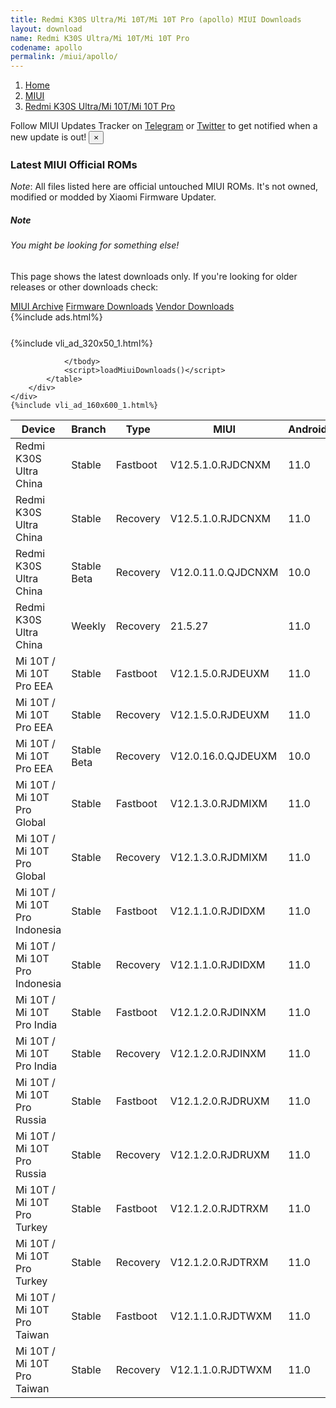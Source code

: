 ```yaml
---
title: Redmi K30S Ultra/Mi 10T/Mi 10T Pro (apollo) MIUI Downloads
layout: download
name: Redmi K30S Ultra/Mi 10T/Mi 10T Pro
codename: apollo
permalink: /miui/apollo/
---
```

<nav aria-label="breadcrumb">
    <ol class="breadcrumb">
        <li class="breadcrumb-item"><a href="/">Home</a></li>
        <li class="breadcrumb-item"><a href="/miui/">MIUI</a></li>
        <li class="breadcrumb-item active" aria-current="page"><a href="/miui/apollo/">Redmi K30S Ultra/Mi 10T/Mi 10T Pro</a></li>
    </ol>
</nav>
<div class="alert alert-primary alert-dismissible fade show" role="alert">
    Follow MIUI Updates Tracker on <a href="https://t.me/MIUIUpdatesTracker" class="alert-link">Telegram</a>
     or <a href="https://twitter.com/MiFwUpdater" class="alert-link">Twitter</a> to get notified when a new update is out!
    <button type="button" class="close" data-dismiss="alert" aria-label="Close">
        <span aria-hidden="true">&times;</span>
    </button>
</div>

### Latest MIUI Official ROMs
*Note*: All files listed here are official untouched MIUI ROMs. It's not owned, modified or modded by Xiaomi Firmware Updater.
<div class="card">
  <div class="card-body">
    <h5 class="card-title">Note</h5>
    <h6 class="card-subtitle mb-2 text-muted">You might be looking for something else!</h6>
    <p class="card-text">This page shows the latest downloads only.
     If you're looking for older releases or other downloads check:</p>
    <a href="/archive/miui/apollo/" class="card-link">MIUI Archive</a>
    <a href="/firmware/apollo/" class="card-link">Firmware Downloads</a>
    <a href="/vendor/apollo/" class="card-link">Vendor Downloads</a>
  </div>
</div>
{%include ads.html%}
<div class="row justify-content-center">
    <div class="col-10">
        <div class="table-responsive-md" style="margin-top: 25px;">
            {%include vli_ad_320x50_1.html%}
            <table id="miui" class="display dt-responsive nowrap compact table table-striped table-hover table-sm">
                <thead class="thead-dark">
                    <tr>
                        <th data-ref="device">Device</th>
                        <th data-ref="branch">Branch</th>
                        <th data-ref="type">Type</th>
                        <th data-ref="miui">MIUI</th>
                        <th data-ref="android">Android</th>
                        <th data-ref="size">Size</th>
                        <th data-ref="size">Date</th>
                        <th data-ref="link">Link</th>
                    </tr>
                </thead>
                <tbody>
                <tr><td>Redmi K30S Ultra China</td><td>Stable</td><td>Fastboot</td><td>V12.5.1.0.RJDCNXM</td><td>11.0</td><td>4.9 GB</td><td>2021-04-23</td><td><a href="/miui/apollo/stable/V12.5.1.0.RJDCNXM/">Download</a></td></tr>
<tr><td>Redmi K30S Ultra China</td><td>Stable</td><td>Recovery</td><td>V12.5.1.0.RJDCNXM</td><td>11.0</td><td>3.8 GB</td><td>2021-04-29</td><td><a href="/miui/apollo/stable/V12.5.1.0.RJDCNXM/">Download</a></td></tr>
<tr><td>Redmi K30S Ultra China</td><td>Stable Beta</td><td>Recovery</td><td>V12.0.11.0.QJDCNXM</td><td>10.0</td><td>3.6 GB</td><td>2021-02-22</td><td><a href="/miui/apollo/stable beta/V12.0.11.0.QJDCNXM/">Download</a></td></tr>
<tr><td>Redmi K30S Ultra China</td><td>Weekly</td><td>Recovery</td><td>21.5.27</td><td>11.0</td><td>4.0 GB</td><td>2021-05-27</td><td><a href="/miui/apollo/weekly/21.5.27/">Download</a></td></tr>
<tr><td>Mi 10T / Mi 10T Pro EEA</td><td>Stable</td><td>Fastboot</td><td>V12.1.5.0.RJDEUXM</td><td>11.0</td><td>5.1 GB</td><td>2021-04-08</td><td><a href="/miui/apollo/stable/V12.1.5.0.RJDEUXM/">Download</a></td></tr>
<tr><td>Mi 10T / Mi 10T Pro EEA</td><td>Stable</td><td>Recovery</td><td>V12.1.5.0.RJDEUXM</td><td>11.0</td><td>3.0 GB</td><td>2021-04-15</td><td><a href="/miui/apollo/stable/V12.1.5.0.RJDEUXM/">Download</a></td></tr>
<tr><td>Mi 10T / Mi 10T Pro EEA</td><td>Stable Beta</td><td>Recovery</td><td>V12.0.16.0.QJDEUXM</td><td>10.0</td><td>3.0 GB</td><td>2021-01-04</td><td><a href="/miui/apollo/stable beta/V12.0.16.0.QJDEUXM/">Download</a></td></tr>
<tr><td>Mi 10T / Mi 10T Pro Global</td><td>Stable</td><td>Fastboot</td><td>V12.1.3.0.RJDMIXM</td><td>11.0</td><td>5.2 GB</td><td>2021-05-08</td><td><a href="/miui/apollo/stable/V12.1.3.0.RJDMIXM/">Download</a></td></tr>
<tr><td>Mi 10T / Mi 10T Pro Global</td><td>Stable</td><td>Recovery</td><td>V12.1.3.0.RJDMIXM</td><td>11.0</td><td>3.0 GB</td><td>2021-05-14</td><td><a href="/miui/apollo/stable/V12.1.3.0.RJDMIXM/">Download</a></td></tr>
<tr><td>Mi 10T / Mi 10T Pro Indonesia</td><td>Stable</td><td>Fastboot</td><td>V12.1.1.0.RJDIDXM</td><td>11.0</td><td>4.5 GB</td><td>2021-03-22</td><td><a href="/miui/apollo/stable/V12.1.1.0.RJDIDXM/">Download</a></td></tr>
<tr><td>Mi 10T / Mi 10T Pro Indonesia</td><td>Stable</td><td>Recovery</td><td>V12.1.1.0.RJDIDXM</td><td>11.0</td><td>3.0 GB</td><td>2021-04-06</td><td><a href="/miui/apollo/stable/V12.1.1.0.RJDIDXM/">Download</a></td></tr>
<tr><td>Mi 10T / Mi 10T Pro India</td><td>Stable</td><td>Fastboot</td><td>V12.1.2.0.RJDINXM</td><td>11.0</td><td>3.7 GB</td><td>2021-04-08</td><td><a href="/miui/apollo/stable/V12.1.2.0.RJDINXM/">Download</a></td></tr>
<tr><td>Mi 10T / Mi 10T Pro India</td><td>Stable</td><td>Recovery</td><td>V12.1.2.0.RJDINXM</td><td>11.0</td><td>3.0 GB</td><td>2021-04-15</td><td><a href="/miui/apollo/stable/V12.1.2.0.RJDINXM/">Download</a></td></tr>
<tr><td>Mi 10T / Mi 10T Pro Russia</td><td>Stable</td><td>Fastboot</td><td>V12.1.2.0.RJDRUXM</td><td>11.0</td><td>4.6 GB</td><td>2021-04-21</td><td><a href="/miui/apollo/stable/V12.1.2.0.RJDRUXM/">Download</a></td></tr>
<tr><td>Mi 10T / Mi 10T Pro Russia</td><td>Stable</td><td>Recovery</td><td>V12.1.2.0.RJDRUXM</td><td>11.0</td><td>3.0 GB</td><td>2021-04-27</td><td><a href="/miui/apollo/stable/V12.1.2.0.RJDRUXM/">Download</a></td></tr>
<tr><td>Mi 10T / Mi 10T Pro Turkey</td><td>Stable</td><td>Fastboot</td><td>V12.1.2.0.RJDTRXM</td><td>11.0</td><td>4.3 GB</td><td>2021-05-06</td><td><a href="/miui/apollo/stable/V12.1.2.0.RJDTRXM/">Download</a></td></tr>
<tr><td>Mi 10T / Mi 10T Pro Turkey</td><td>Stable</td><td>Recovery</td><td>V12.1.2.0.RJDTRXM</td><td>11.0</td><td>3.1 GB</td><td>2021-05-12</td><td><a href="/miui/apollo/stable/V12.1.2.0.RJDTRXM/">Download</a></td></tr>
<tr><td>Mi 10T / Mi 10T Pro Taiwan</td><td>Stable</td><td>Fastboot</td><td>V12.1.1.0.RJDTWXM</td><td>11.0</td><td>3.9 GB</td><td>2021-03-21</td><td><a href="/miui/apollo/stable/V12.1.1.0.RJDTWXM/">Download</a></td></tr>
<tr><td>Mi 10T / Mi 10T Pro Taiwan</td><td>Stable</td><td>Recovery</td><td>V12.1.1.0.RJDTWXM</td><td>11.0</td><td>3.0 GB</td><td>2021-03-30</td><td><a href="/miui/apollo/stable/V12.1.1.0.RJDTWXM/">Download</a></td></tr>

                </tbody>
                <script>loadMiuiDownloads()</script>
            </table>
        </div>
    </div>
    {%include vli_ad_160x600_1.html%}
</div>
